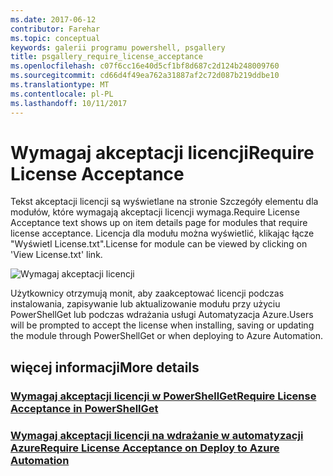 ```yaml
---
ms.date: 2017-06-12
contributor: Farehar
ms.topic: conceptual
keywords: galerii programu powershell, psgallery
title: psgallery_require_license_acceptance
ms.openlocfilehash: c07f6cc16e40d5cf1bf8d687c2d124b248009760
ms.sourcegitcommit: cd66d4f49ea762a31887af2c72d087b219ddbe10
ms.translationtype: MT
ms.contentlocale: pl-PL
ms.lasthandoff: 10/11/2017
---
```

<a name="require-license-acceptance"></a><span data-ttu-id="f34d2-103">Wymagaj akceptacji licencji</span><span class="sxs-lookup"><span data-stu-id="f34d2-103">Require License Acceptance</span></span>
===========================

<span data-ttu-id="f34d2-104">Tekst akceptacji licencji są wyświetlane na stronie Szczegóły elementu dla modułów, które wymagają akceptacji licencji wymaga.</span><span class="sxs-lookup"><span data-stu-id="f34d2-104">Require License Acceptance text shows up on item details page for modules that require license acceptance.</span></span> <span data-ttu-id="f34d2-105">Licencja dla modułu można wyświetlić, klikając łącze "Wyświetl License.txt".</span><span class="sxs-lookup"><span data-stu-id="f34d2-105">License for module can be viewed by clicking on 'View License.txt' link.</span></span>

![Wymagaj akceptacji licencji](Images/RequireLicenseAcceptance.png)

<span data-ttu-id="f34d2-107">Użytkownicy otrzymują monit, aby zaakceptować licencji podczas instalowania, zapisywanie lub aktualizowanie modułu przy użyciu PowerShellGet lub podczas wdrażania usługi Automatyzacja Azure.</span><span class="sxs-lookup"><span data-stu-id="f34d2-107">Users will be prompted to accept the license when installing, saving or updating the module through PowerShellGet or when deploying to Azure Automation.</span></span> 

## <a name="more-details"></a><span data-ttu-id="f34d2-108">więcej informacji</span><span class="sxs-lookup"><span data-stu-id="f34d2-108">More details</span></span>
### <a name="require-license-acceptance-in-powershellgetpsgetmodulerequirelicenseacceptancemd"></a>[<span data-ttu-id="f34d2-109">Wymagaj akceptacji licencji w PowerShellGet</span><span class="sxs-lookup"><span data-stu-id="f34d2-109">Require License Acceptance in PowerShellGet</span></span>](../psget/module/RequireLicenseAcceptance.md)
### <a name="require-license-acceptance-on-deploy-to-azure-automationpsgallerydeploytoazureautomationrequirelicenseacceptancemd"></a>[<span data-ttu-id="f34d2-110">Wymagaj akceptacji licencji na wdrażanie w automatyzacji Azure</span><span class="sxs-lookup"><span data-stu-id="f34d2-110">Require License Acceptance on Deploy to Azure Automation</span></span>](psgallery_deploy_to_azure_automation_requireLicenseAcceptance.md)
